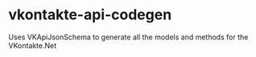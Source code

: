 # vkontakte-api-codegen

Uses VKApiJsonSchema to generate all the models and methods for the VKontakte.Net
